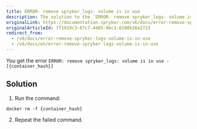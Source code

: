 ```yaml
---
title: ERROR- remove spryker_logs- volume is in use
description: The solution to the `ERROR- remove spryker_logs- volume is in use` error.
originalLink: https://documentation.spryker.com/v6/docs/error-remove-spryker-logs-volume-is-in-use
originalArticleId: 7f1919c3-67c7-4485-9bc1-8280b26e2723
redirect_from:
  - /v6/docs/error-remove-spryker-logs-volume-is-in-use
  - /v6/docs/en/error-remove-spryker-logs-volume-is-in-use
---
```


You get the error `ERROR: remove spryker_logs: volume is in use - [{container_hash}]`

## Solution

1. Run the command:
```
docker rm -f {container_hash}
```

2. Repeat the failed command.
